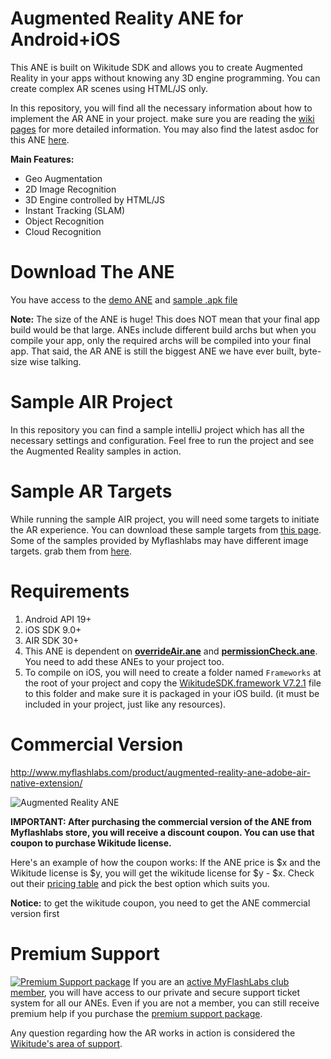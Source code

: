 # Augmented Reality ANE for Android+iOS

This ANE is built on Wikitude SDK and allows you to create Augmented Reality in your apps without knowing any 3D engine programming. You can create complex AR scenes using HTML/JS only.

In this repository, you will find all the necessary information about how to implement the AR ANE in your project. make sure you are reading the [wiki pages](https://github.com/myflashlab/AR-ANE-Samples/wiki) for more detailed information. You may also find the latest asdoc for this ANE [here](http://myflashlab.github.io/asdoc/com/myflashlab/air/extensions/ar/package-detail.html).

**Main Features:**

* Geo Augmentation
* 2D Image Recognition
* 3D Engine controlled by HTML/JS
* Instant Tracking (SLAM)
* Object Recognition
* Cloud Recognition

# Download The ANE

You have access to the [demo ANE](https://www.myflashlabs.com/anelab/ar114.ane) and [sample .apk file](https://drive.google.com/drive/folders/0B7eHG2CEml2TN3B5emFxYlNkQXM?usp=sharing)

**Note:** The size of the ANE is huge! This does NOT mean that your final app build would be that large. ANEs include different build archs but when you compile your app, only the required archs will be compiled into your final app. That said, the AR ANE is still the biggest ANE we have ever built, byte-size wise talking.

# Sample AIR Project

In this repository you can find a sample intelliJ project which has all the necessary settings and configuration. Feel free to run the project and see the Augmented Reality samples in action.

# Sample AR Targets

While running the sample AIR project, you will need some targets to initiate the AR experience. You can download these sample targets from [this page](https://www.wikitude.com/external/doc/documentation/7.2.1/ios/targetimages.html#target-images). Some of the samples provided by Myflashlabs may have different image targets. grab them from [here](https://github.com/myflashlab/AR-ANE-Samples/tree/master/targets).

# Requirements

1. Android API 19+
2. iOS SDK 9.0+
3. AIR SDK 30+
4. This ANE is dependent on **[overrideAir.ane](https://github.com/myflashlab/common-dependencies-ANE/tree/master/overridAir)** and **[permissionCheck.ane](https://github.com/myflashlab/PermissionCheck-ANE/tree/master/AIR/lib)**. You need to add these ANEs to your project too.
5. To compile on iOS, you will need to create a folder named ```Frameworks``` at the root of your project and copy the [WikitudeSDK.framework V7.2.1](https://github.com/myflashlab/AR-ANE-Samples/blob/master/Wikitude_iOS_SDK.zip) file to this folder and make sure it is packaged in your iOS build. (it must be included in your project, just like any resources).

# Commercial Version
http://www.myflashlabs.com/product/augmented-reality-ane-adobe-air-native-extension/

![Augmented Reality ANE](https://www.myflashlabs.com/wp-content/uploads/2015/11/product_adobe-air-ane-augmented-reality-595x738.jpg)

**IMPORTANT: After purchasing the commercial version of the ANE from Myflashlabs store, you will receive a discount coupon. You can use that coupon to purchase Wikitude license.**

Here's an example of how the coupon works: If the ANE price is $x and the Wikitude license is $y, you will get the wikitude license for $y - $x. Check out their [pricing table](https://www.wikitude.com/store/) and pick the best option which suits you.

**Notice:** to get the wikitude coupon, you need to get the ANE commercial version first

# Premium Support #
[![Premium Support package](https://www.myflashlabs.com/wp-content/uploads/2016/06/professional-support.jpg)](https://www.myflashlabs.com/product/myflashlabs-support/)
If you are an [active MyFlashLabs club member](https://www.myflashlabs.com/product/myflashlabs-club-membership/), you will have access to our private and secure support ticket system for all our ANEs. Even if you are not a member, you can still receive premium help if you purchase the [premium support package](https://www.myflashlabs.com/product/myflashlabs-support/).

Any question regarding how the AR works in action is considered the [Wikitude's area of support](https://support.wikitude.com/support/home).